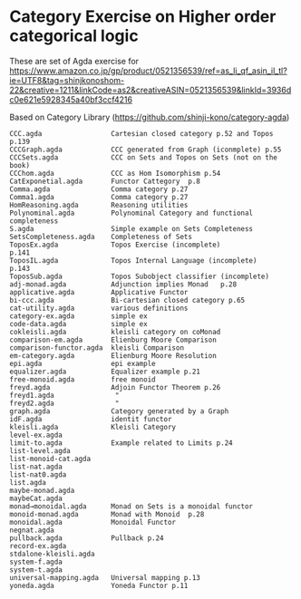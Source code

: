 Category Exercise on Higher order categorical logic
====

These are set of Agda exercise for
<a hrref="Introduction to Higher order categorical logic"> https://www.amazon.co.jp/gp/product/0521356539/ref=as_li_qf_asin_il_tl?ie=UTF8&tag=shinjkonoshom-22&creative=1211&linkCode=as2&creativeASIN=0521356539&linkId=3936dc0e621e5928345a40bf3ccf4216    </a>

Based on Category Library (https://github.com/shinji-kono/category-agda)

	CCC.agda                 Cartesian closed category p.52 and Topos p.139
	CCCGraph.agda            CCC generated from Graph (iconmplete) p.55
	CCCSets.agda             CCC on Sets and Topos on Sets (not on the book)
	CCChom.agda              CCC as Hom Isomorphism p.54
	CatExponetial.agda       Functor Cattegory  p.8
	Comma.agda               Comma category p.27
	Comma1.agda              Comma category p.27
	HomReasoning.agda        Reasoning utilities
	Polynominal.agda         Polynominal Category and functional completeness
	S.agda                   Simple example on Sets Completeness
	SetsCompleteness.agda    Completeness of Sets
	ToposEx.agda             Topos Exercise (incomplete)                p.141
	ToposIL.agda             Topos Internal Language (incomplete)       p.143
	ToposSub.agda            Topos Subobject classifier (incomplete)
	adj-monad.agda           Adjunction implies Monad   p.28
	applicative.agda         Applicative Functor
	bi-ccc.agda              Bi-cartesian closed category p.65
	cat-utility.agda         various definitions
	category-ex.agda         simple ex
	code-data.agda           simple ex
	cokleisli.agda           kleisli category on coMonad
	comparison-em.agda       Elienburg Moore Comparison
	comparison-functor.agda  kleisli Comparison
	em-category.agda         Elienburg Moore Resolution
	epi.agda                 epi example
	equalizer.agda           Equalizer example p.21
	free-monoid.agda         free monoid
	freyd.agda               Adjoin Functor Theorem p.26
	freyd1.agda               "
	freyd2.agda               "
	graph.agda               Category generated by a Graph 
	idF.agda                 identit functor
	kleisli.agda             Kleisli Category
	level-ex.agda
	limit-to.agda            Example related to Limits p.24
	list-level.agda
	list-monoid-cat.agda
	list-nat.agda
	list-nat0.agda
	list.agda
	maybe-monad.agda
	maybeCat.agda
	monad→monoidal.agda      Monad on Sets is a monoidal functor 
	monoid-monad.agda        Monad with Monoid  p.28
	monoidal.agda            Monoidal Functor
	negnat.agda
	pullback.agda            Pullback p.24
	record-ex.agda
	stdalone-kleisli.agda
	system-f.agda
	system-t.agda
	universal-mapping.agda   Universal mapping p.13
	yoneda.agda              Yoneda Functor p.11
